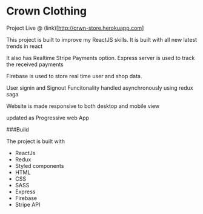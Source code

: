 # Crown Clothing

Project Live @ (link)[http://crwn-store.herokuapp.com]

This project is built to improve my ReactJS skills. It is built with all new latest trends in react

It also has Realtime Stripe Payments option. Express server is used to track the received payments

Firebase is used to store real time user and shop data.

User signin and Signout Funcitonality handled asynchronously using redux saga

Website is made responsive to both desktop and mobile view

updated as Progressive web App

###Build

The project is built with

 - ReactJs
 - Redux
 - Styled components
 - HTML
 - CSS
 - SASS
 - Express
 - Firebase
 - Stripe API
 
